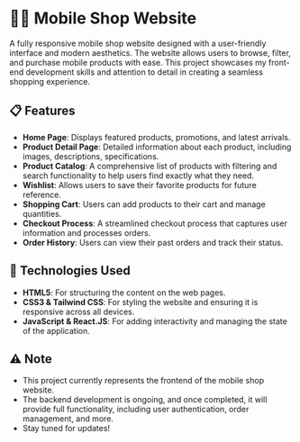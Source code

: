 # 🧑‍💻 **Mobile Shop Website**

A fully responsive mobile shop website designed with a user-friendly interface and modern aesthetics. The website allows users to browse, filter, and purchase mobile products with ease. This project showcases my front-end development skills and attention to detail in creating a seamless shopping experience.

## 📋 **Features**

- **Home Page**: Displays featured products, promotions, and latest arrivals.
- **Product Detail Page**: Detailed information about each product, including images, descriptions, specifications.
- **Product Catalog**: A comprehensive list of products with filtering and search functionality to help users find exactly what they need.
- **Wishlist**: Allows users to save their favorite products for future reference.
- **Shopping Cart**: Users can add products to their cart and manage quantities.
- **Checkout Process**: A streamlined checkout process that captures user information and processes orders.
- **Order History**: Users can view their past orders and track their status.

## **🚀 Technologies Used**

- **HTML5**: For structuring the content on the web pages.
- **CSS3 & Tailwind CSS**: For styling the website and ensuring it is responsive across all devices.
- **JavaScript & React.JS**: For adding interactivity and managing the state of the application.

## ⚠️ **Note**

- This project currently represents the frontend of the mobile shop website. 
- The backend development is ongoing, and once completed, it will provide full functionality, including user authentication, order management, and more. 
- Stay tuned for updates!
